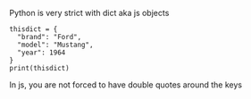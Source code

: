 Python is very strict with dict aka js objects

```
thisdict = {
  "brand": "Ford",
  "model": "Mustang",
  "year": 1964
}
print(thisdict)
```

In js, you are not forced to have double quotes around the keys